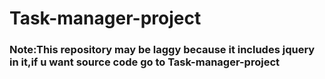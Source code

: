 # Task-manager-project

### Note:This repository may be laggy because it includes jquery in it,if u want source code go to Task-manager-project
